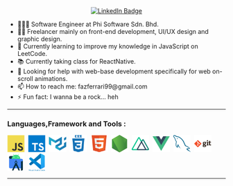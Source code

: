<!-- <div id="header" align="center">
  <img src="https://media.giphy.com/media/M9gbBd9nbDrOTu1Mqx/giphy.gif" width="100"/>
</div> -->

<div id="badges" align="center"">
  <a href="https://www.linkedin.com/in/faziram/">
    <img src="https://img.shields.io/badge/LinkedIn-blue?style=for-the-badge&logo=linkedin&logoColor=white" alt="LinkedIn Badge"/>
  </a>
</div>

<div id="header" align="start">
  <ul>
    <li> 👩🏻‍💻 Software Engineer at Phi Software Sdn. Bhd. </li>
    <li> 🕵🏻 Freelancer mainly on front-end development, UI/UX design and graphic design. </li>
    <li> 🌱 Currently learning to improve my knowledge in JavaScript on LeetCode.</li>
    <li> 📚 Currently taking class for ReactNative. </li>
    <li> 🤔 Looking for help with web-base development specifically for web on-scroll animations.</li>
    <li> 📫 How to reach me: fazferrari99@gmail.com</li>
    <li> ⚡ Fun fact: I wanna be a rock... heh
  </ul>
</div>

---

### Languages,Framework and Tools :
<div>
  <img src="https://github.com/devicons/devicon/blob/master/icons/javascript/javascript-original.svg" title="JavaScript" alt="JavaScript" width="40" height="40"/>&nbsp;
  <img src="https://github.com/devicons/devicon/blob/master/icons/typescript/typescript-original.svg" title="TypeScript" alt="TypeScript" width="40" height="40"/>&nbsp;
  <img src="https://github.com/devicons/devicon/blob/master/icons/materialui/materialui-original.svg" title="Material UI" alt="Material UI" width="40" height="40"/>&nbsp;
  <img src="https://github.com/devicons/devicon/blob/master/icons/css3/css3-plain-wordmark.svg"  title="CSS3" alt="CSS" width="40" height="40"/>&nbsp;
  <img src="https://github.com/devicons/devicon/blob/master/icons/html5/html5-original.svg" title="HTML5" alt="HTML" width="40" height="40"/>&nbsp;
  <img src="https://github.com/devicons/devicon/blob/master/icons/nodejs/nodejs-original.svg" title="NodeJS" alt="NodeJS" width="40" height="40"/>&nbsp;
  <img src="https://github.com/devicons/devicon/blob/master/icons/nuxtjs/nuxtjs-original.svg" title="NuxtJS" alt="NuxtJS" width="40" height="40"/>&nbsp;
  <img src="https://github.com/devicons/devicon/blob/master/icons/vuejs/vuejs-original.svg" title="VueJS" alt="VueJS" width="40" height="40"/>&nbsp;
  <img src="https://github.com/devicons/devicon/blob/master/icons/mysql/mysql-original.svg" title="MySQL" alt="MySQL" width="40" height="40"/>&nbsp;
  <img src="https://github.com/devicons/devicon/blob/master/icons/git/git-original-wordmark.svg" title="Git" alt="Git" width="40" height="40"/>&nbsp;
  <img src="https://github.com/devicons/devicon/blob/master/icons/androidstudio/androidstudio-original.svg" title="AndroidStudio" alt="AndroidStudio" width="40" height="40"/>&nbsp;
  <img src="https://github.com/devicons/devicon/blob/master/icons/vscode/vscode-original-wordmark.svg" title="VScode" alt="VScode" width="40" height="40"/>&nbsp;
</div>

---

<!--:fire: My Stats :
[![GitHub Streak](http://github-readme-streak-stats.herokuapp.com?user=FaziraFM&theme=dark&border_radius=12)](https://git.io/streak-stats)
[![Top Langs](https://github-readme-stats.vercel.app/api/top-langs/?username=FaziraFM&layout=compact&theme=vision-friendly-dark)](https://github.com/anuraghazra/github-readme-stats)-->
